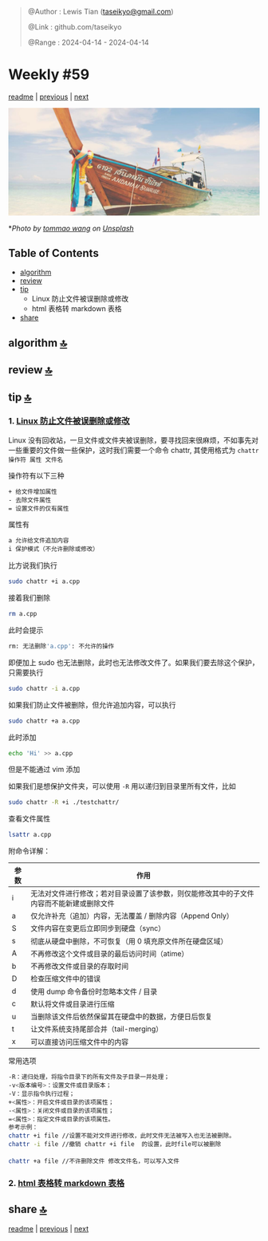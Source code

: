 > @Author  : Lewis Tian (taseikyo@gmail.com)
>
> @Link    : github.com/taseikyo
>
> @Range   : 2024-04-14 - 2024-04-14

# Weekly #59

[readme](../README.md) | [previous](202404W2.md) | [next](202404W4.md)

![](../images/2024/04/tommao-wang-99qnY06CFH4-unsplash.jpg "Weekly #59")

\**Photo by [tommao wang](https://unsplash.com/@tommaomaoer) on [Unsplash](https://unsplash.com/photos/brown-and-white-boat-on-white-sand-during-daytime-99qnY06CFH4)*

## Table of Contents

- [algorithm](#algorithm-)
- [review](#review-)
- [tip](#tip-)
    - Linux 防止文件被误删除或修改
    - html 表格转 markdown 表格
- [share](#share-)

## algorithm [🔝](#weekly-59)

## review [🔝](#weekly-59)

## tip [🔝](#weekly-59)

### 1. [Linux 防止文件被误删除或修改](https://www.cnblogs.com/qujingtongxiao/p/13418383.html)

Linux 没有回收站，一旦文件或文件夹被误删除，要寻找回来很麻烦，不如事先对一些重要的文件做一些保护，这时我们需要一个命令 chattr, 其使用格式为 `chattr 操作符 属性 文件名`

操作符有以下三种

```Bash
+ 给文件增加属性
- 去除文件属性
= 设置文件的仅有属性
```

属性有

```Bash
a 允许给文件追加内容
i 保护模式（不允许删除或修改）
```

比方说我们执行

```Bash
sudo chattr +i a.cpp
```

接着我们删除

```Bash
rm a.cpp
```

此时会提示

```Bash
rm: 无法删除'a.cpp': 不允许的操作
```

即便加上 sudo 也无法删除，此时也无法修改文件了。如果我们要去除这个保护，只需要执行

```Bash
sudo chattr -i a.cpp
```

如果我们防止文件被删除，但允许追加内容，可以执行

```Bash
sudo chattr +a a.cpp
```

此时添加

```Bash
echo 'Hi' >> a.cpp
```

但是不能通过 vim 添加

如果我们是想保护文件夹，可以使用 `-R` 用以递归到目录里所有文件，比如

```Bash
sudo chattr -R +i ./testchattr/
```

查看文件属性

```Bash
lsattr a.cpp
```

附命令详解：

| 参数 | 作用                                           |
|----|----------------------------------------------|
| i  | 无法对文件进行修改；若对目录设置了该参数，则仅能修改其中的子文件内容而不能新建或删除文件 |
| a  | 仅允许补充（追加）内容，无法覆盖 / 删除内容（Append Only）         |
| S  | 文件内容在变更后立即同步到硬盘（sync）                        |
| s  | 彻底从硬盘中删除，不可恢复（用 0 填充原文件所在硬盘区域）               |
| A  | 不再修改这个文件或目录的最后访问时间（atime）                    |
| b  | 不再修改文件或目录的存取时间                               |
| D  | 检查压缩文件中的错误                                   |
| d  | 使用 dump 命令备份时忽略本文件 / 目录                      |
| c  | 默认将文件或目录进行压缩                                 |
| u  | 当删除该文件后依然保留其在硬盘中的数据，方便日后恢复                   |
| t  | 让文件系统支持尾部合并（tail-merging）                    |
| x  | 可以直接访问压缩文件中的内容                               |


常用选项

```Bash
-R：递归处理，将指令目录下的所有文件及子目录一并处理；
-v<版本编号>：设置文件或目录版本；
-V：显示指令执行过程；
+<属性>：开启文件或目录的该项属性；
-<属性>：关闭文件或目录的该项属性；
=<属性>：指定文件或目录的该项属性。
参考示例：
chattr +i file //设置不能对文件进行修改，此时文件无法被写入也无法被删除。
chattr -i file //撤销 chattr +i file  的设置，此时file可以被删除

chattr +a file //不许删除文件 修改文件名，可以写入文件
```

### 2. [html 表格转 markdown 表格](https://tableconvert.com/zh-tw/html-to-markdown)

## share [🔝](#weekly-59)

[readme](../README.md) | [previous](202404W2.md) | [next](202404W4.md)
